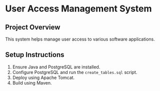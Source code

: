 # User Access Management System

## Project Overview
This system helps manage user access to various software applications.

## Setup Instructions
1. Ensure Java and PostgreSQL are installed.
2. Configure PostgreSQL and run the `create_tables.sql` script.
3. Deploy using Apache Tomcat.
4. Build using Maven.



